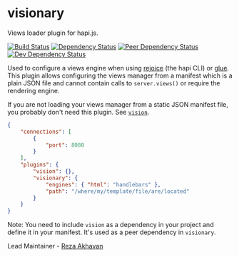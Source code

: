 # visionary

Views loader plugin for hapi.js.

[![Build Status](https://travis-ci.org/hapijs/visionary.svg?branch=master)](https://travis-ci.org/hapijs/visionary)
[![Dependency Status](https://david-dm.org/hapijs/visionary.svg?style=flat)](https://david-dm.org/hapijs/visionary)
[![Peer Dependency Status](https://david-dm.org/hapijs/visionary/peer-status.svg?style=flat)](https://david-dm.org/hapijs/visionary#info=peerDependencies)
[![Dev Dependency Status](https://david-dm.org/hapijs/visionary/dev-status.svg?style=flat)](https://david-dm.org/hapijs/visionary#info=devDependencies)

Used to configure a views engine when using
[rejoice](https://github.com/hapijs/rejoice) (the hapi CLI) or
[glue](https://github.com/hapijs/glue). This plugin allows configuring the
views manager from a manifest which is a plain JSON file and cannot contain
calls to `server.views()` or require the rendering engine.

If you are not loading your views manager from a static JSON manifest file, you
probably don't need this plugin. See [`vision`](https://github.com/hapijs/vision).

```json
{
    "connections": [
        {
            "port": 8080
        }
    ],
    "plugins": {
        "vision": {},
        "visionary": {
            "engines": { "html": "handlebars" },
            "path": "/where/my/template/file/are/located"
        }
    }
}
```

Note: You need to include `vision` as a dependency in your project and define
it in your manifest. It's used as a peer dependency in `visionary`.

Lead Maintainer - [Reza Akhavan](https://github.com/jedireza)

